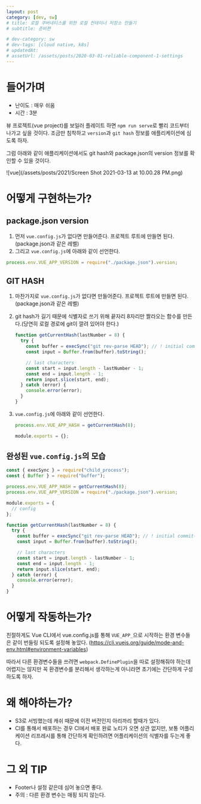 ```yaml
---
layout: post
category: [dev, sw]
# title: 로컬 쿠버네티스를 위한 로컬 컨테이너 저장소 만들기
# subtitle: 준비편

# dev-category: sw
# dev-tags: [cloud native, k8s]
# updatedAt:
# assetUrl: /assets/posts/2020-03-01-reliable-component-1-settings
---
```


# 들어가며

- 난이도 : 매우 쉬움
- 시간 : 3분

뷰 프로젝트(vue project)를 보일러 플레이트 하면 `npm run serve`로 빨리 코드부터 나가고 싶을 것이다. 조금만 침착하고 `version`과 `git hash` 정보를 애플리케이션에 심도록 하자.

그럼 아래와 같이 애플리케이션에서도 git hash와 package.json의 version 정보를 확인할 수 있을 것이다.

![vue](/assets/posts/2021/Screen Shot 2021-03-13 at 10.00.28 PM.png)

# 어떻게 구현하는가?

## package.json version

1. 먼저 `vue.config.js`가 없다면 만들어준다. 프로젝트 루트에 만들면 된다.(package.json과 같은 레벨)
1. 그리고 `vue.config.js`에 아래와 같이 선언한다.

```js
process.env.VUE_APP_VERSION = require("./package.json").version;
```

## GIT HASH

1. 마찬가지로 `vue.config.js`가 없다면 만들어준다. 프로젝트 루트에 만들면 된다.(package.json과 같은 레벨)
1. git hash가 길기 때문에 식별자로 쓰기 위해 끝자리 8자리만 짤라오는 함수를 만든다.(당연히 로컬 경로에 git이 깔려 있어야 한다.)

   ```js
   function getCurrentHash(lastNumber = 8) {
     try {
       const buffer = execSync("git rev-parse HEAD"); // ! initial commit이 없으면 HEAD 에러
       const input = Buffer.from(buffer).toString();

       // last characters
       const start = input.length - lastNumber - 1;
       const end = input.length - 1;
       return input.slice(start, end);
     } catch (error) {
       console.error(error);
     }
   }
   ```

1. `vue.config.js`에 아래와 같이 선언한다.

   ```js
   process.env.VUE_APP_HASH = getCurrentHash(8);

   module.exports = {};
   ```

## 완성된 `vue.config.js`의 모습

```js
const { execSync } = require("child_process");
const { Buffer } = require("buffer");

process.env.VUE_APP_HASH = getCurrentHash(8);
process.env.VUE_APP_VERSION = require("./package.json").version;

module.exports = {
  // config
};

function getCurrentHash(lastNumber = 8) {
  try {
    const buffer = execSync("git rev-parse HEAD"); // ! initial commit이 없으면 HEAD 에러
    const input = Buffer.from(buffer).toString();

    // last characters
    const start = input.length - lastNumber - 1;
    const end = input.length - 1;
    return input.slice(start, end);
  } catch (error) {
    console.error(error);
  }
}
```

# 어떻게 작동하는가?

친절하게도 Vue CLI에서 vue.config.js를 통해 `VUE_APP_`으로 시작하는 환경 변수들은 같이 번들링 되도록 설정해 놓았다. (https://cli.vuejs.org/guide/mode-and-env.html#environment-variables)

따라서 다른 환경변수들을 쓰려면 `webpack.DefinePlugin`을 따로 설정해줘야 하는데 어렵지는 않지만 꼭 환경변수를 분리해서 생각하는게 아니라면 초기에는 간단하게 구성하도록 하자.

# 왜 해야하는가?

- S3로 서빙했는데 캐쉬 때문에 이전 버전인지 아리까리 할때가 있다.
- CI를 통해서 배포하는 경우 CI에서 배포 완료 노티가 오면 상관 없지만, 보통 어플리케이션 리프레시를 통해 간단하게 확인하려면 어플리케이션의 식별자를 두는게 좋다.

# 그 외 TIP

- Footer나 설정 같은데 심어 놓으면 좋다.
- 주의 : 다른 환경 변수는 매핑 되지 않는다.
